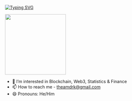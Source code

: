 [![Typing SVG](https://readme-typing-svg.demolab.com?font=Fira+Code&weight=700&duration=4000&pause=750&color=F7F7F7&random=false&width=435&lines=srinath+murali;to+infinity+and+beyond)](https://git.io/typing-svg)

<img src="https://github.com/srimur/srimur/assets/142419722/95854960-5f7b-4b6e-95bd-6cf47dc0b9fa/225813708-98b745f2-7d22-48cf-9150-083f1b00d6c9.gif" width="200">

- 👀 I’m interested in Blockchain, Web3, Statistics & Finance
- 📫 How to reach me - theamdrk@gmail.com
- 😄 Pronouns: He/Him



